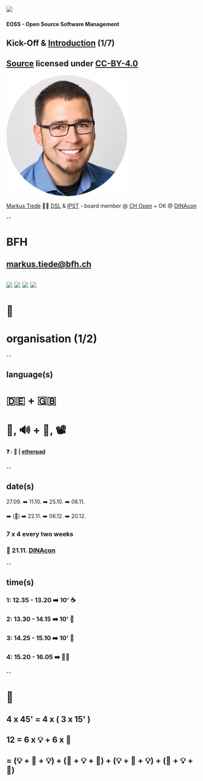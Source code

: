 [![](https://upload.wikimedia.org/wikipedia/commons/thumb/2/25/Berner_Fachhochschule_Logo_small.svg/128px-Berner_Fachhochschule_Logo_small.svg.png)](https://commons.wikimedia.org/wiki/File:Berner_Fachhochschule_Logo_small.svg)

#### EOSS - Open Source Software Management

## Kick-Off & [Introduction](https://digital-sustainability.github.io/module-eoss-ospo101/module1/) (1/7)

[Source](https://github.com/digital-sustainability/module-eoss/tree/main/docs/content/01) licensed under [CC-BY-4.0](https://github.com/digital-sustainability/module-eoss/blob/main/LICENSE)
--
![me](https://github.com/MarkusTiede/about/raw/main/img/me-circle.png)

[Markus Tiede](http://www.mtiede.de) 👨‍🏫 [DSL](https://www.bfh.ch/de/forschung/forschungsbereiche/digital-sustainability-lab/) & [IPST](https://www.bfh.ch/de/forschung/forschungsbereiche/public-sector-transformation/) - board member @ [CH Open](https://www.ch-open.ch) + OK @ [DINAcon](https://dinacon.ch)

--
# BFH

## markus.tiede@bfh.ch

[<img width="32" src="https://cdn.jsdelivr.net/npm/simple-icons@v9/icons/github.svg" />](https://github.com/MarkusTiede/)
[<img width="32" src="https://cdn.jsdelivr.net/npm/simple-icons@v9/icons/linkedin.svg" />](https://www.linkedin.com/in/markus-tiede/)
[<img width="32" src="https://cdn.jsdelivr.net/npm/simple-icons@v9/icons/eclipseide.svg" />](https://accounts.eclipse.org/users/mtiede)
[<img width="32" src="https://cdn.jsdelivr.net/npm/simple-icons@v9/icons/x.svg" />](https://twitter.com/MarkusTiede)
---
# 🧱
# organisation (1/2)
--
## language(s)

# 🇩🇪 + 🇬🇧
# 🎤, 🔊 + 📝, 📽️
#### ❓ : 🙋 | [etherpad](https://etherpad.wikimedia.org/p/bfh-ch-module-eoss-hs24)
--
## date(s) 

27.09. ➡️ 11.10. ➡️ 25.10. ➡️ 08.11. 

 ➡️ (🌟) ➡️ 22.11. ➡️ 06.12. ➡️ 20.12. 

### 7 x 4 every two weeks

### 🌟 21.11. [DINAcon](https://dinacon.ch)
--
## time(s)

### 1: 12.35 - 13.20 ➡️ 10' ☕

### 2: 13.30 - 14.15 ➡️ 10' 🌳

### 3: 14.25 - 15.10 ➡️ 10' 🍵

### 4: 15.20 - 16.05 ➡️ 🧑‍🎓
--
# 🍔

## 4 x 45' =  4 x ( 3 x 15' )

## 12 = 6 x 💡 + 6 x 💪

## = (💡 + 💪 + 💡) + (💪 + 💡 + 💪) + (💡 + 💪 + 💡) + (💪 + 💡 + 💪)

